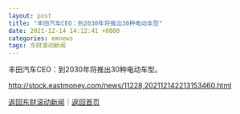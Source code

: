 ```yaml
---
layout: post
title: "丰田汽车CEO：到2030年将推出30种电动车型"
date: 2021-12-14 14:12:41 +0800
categories: emnews
tags: 东财滚动新闻
---
```


丰田汽车CEO：到2030年将推出30种电动车型。

<http://stock.eastmoney.com/news/11228,202112142213153460.html>

[返回东财滚动新闻](//finews.withounder.com/emnews/)｜[返回首页](//finews.withounder.com/)